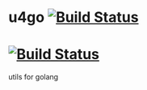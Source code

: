 # u4go  [![Build Status][dci-img]][dci]
#       [![Build Status][tci-img]][tci]
utils for golang




[dci-img]: https://drone.doryhub.com/api/badges/falconray0704/u4go/status.svg
[dci]: https://drone.doryhub.com/api/badges/falconray0704/u4go

[tci-img]: https://travis-ci.org/falconray0704/u4go.svg?branch=master
[tci]: https://travis-ci.org/falconray0704/u4go

